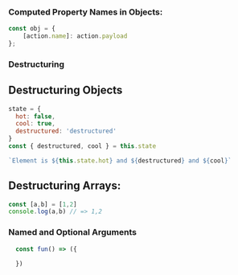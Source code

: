 ### Computed Property Names in Objects:

```js
const obj = {
    [action.name]: action.payload
};
```

### Destructuring

## Destructuring Objects
```js
state = {
  hot: false,
  cool: true,
  destructured: 'destructured'
}
const { destructured, cool } = this.state

`Element is ${this.state.hot} and ${destructured} and ${cool}`
```
## Destructuring Arrays:

```js
const [a,b] = [1,2]
console.log(a,b) // => 1,2
```

### Named and Optional Arguments 

```js
  const fun() => ({ 
  
  })
```
